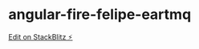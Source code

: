 # angular-fire-felipe-eartmq

[Edit on StackBlitz ⚡️](https://stackblitz.com/edit/angular-fire-felipe-eartmq)